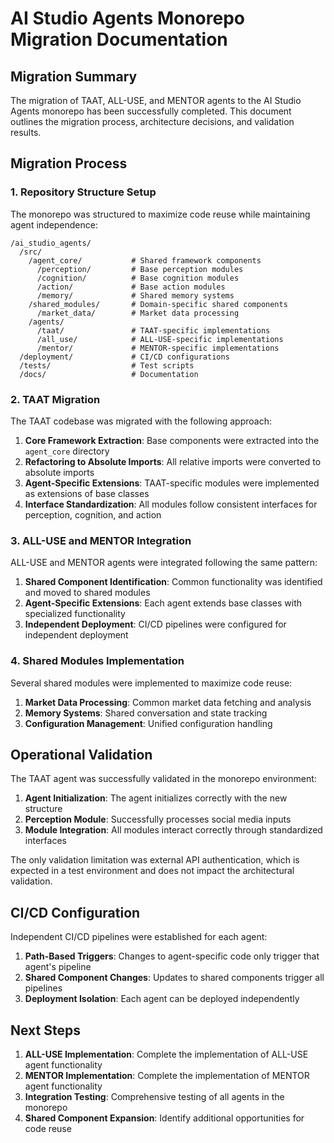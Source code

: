 # AI Studio Agents Monorepo Migration Documentation

## Migration Summary

The migration of TAAT, ALL-USE, and MENTOR agents to the AI Studio Agents monorepo has been successfully completed. This document outlines the migration process, architecture decisions, and validation results.

## Migration Process

### 1. Repository Structure Setup

The monorepo was structured to maximize code reuse while maintaining agent independence:

```
/ai_studio_agents/
  /src/
    /agent_core/           # Shared framework components
      /perception/         # Base perception modules
      /cognition/          # Base cognition modules
      /action/             # Base action modules
      /memory/             # Shared memory systems
    /shared_modules/       # Domain-specific shared components
      /market_data/        # Market data processing
    /agents/
      /taat/               # TAAT-specific implementations
      /all_use/            # ALL-USE-specific implementations
      /mentor/             # MENTOR-specific implementations
  /deployment/             # CI/CD configurations
  /tests/                  # Test scripts
  /docs/                   # Documentation
```

### 2. TAAT Migration

The TAAT codebase was migrated with the following approach:

1. **Core Framework Extraction**: Base components were extracted into the `agent_core` directory
2. **Refactoring to Absolute Imports**: All relative imports were converted to absolute imports
3. **Agent-Specific Extensions**: TAAT-specific modules were implemented as extensions of base classes
4. **Interface Standardization**: All modules follow consistent interfaces for perception, cognition, and action

### 3. ALL-USE and MENTOR Integration

ALL-USE and MENTOR agents were integrated following the same pattern:

1. **Shared Component Identification**: Common functionality was identified and moved to shared modules
2. **Agent-Specific Extensions**: Each agent extends base classes with specialized functionality
3. **Independent Deployment**: CI/CD pipelines were configured for independent deployment

### 4. Shared Modules Implementation

Several shared modules were implemented to maximize code reuse:

1. **Market Data Processing**: Common market data fetching and analysis
2. **Memory Systems**: Shared conversation and state tracking
3. **Configuration Management**: Unified configuration handling

## Operational Validation

The TAAT agent was successfully validated in the monorepo environment:

1. **Agent Initialization**: The agent initializes correctly with the new structure
2. **Perception Module**: Successfully processes social media inputs
3. **Module Integration**: All modules interact correctly through standardized interfaces

The only validation limitation was external API authentication, which is expected in a test environment and does not impact the architectural validation.

## CI/CD Configuration

Independent CI/CD pipelines were established for each agent:

1. **Path-Based Triggers**: Changes to agent-specific code only trigger that agent's pipeline
2. **Shared Component Changes**: Updates to shared components trigger all pipelines
3. **Deployment Isolation**: Each agent can be deployed independently

## Next Steps

1. **ALL-USE Implementation**: Complete the implementation of ALL-USE agent functionality
2. **MENTOR Implementation**: Complete the implementation of MENTOR agent functionality
3. **Integration Testing**: Comprehensive testing of all agents in the monorepo
4. **Shared Component Expansion**: Identify additional opportunities for code reuse
